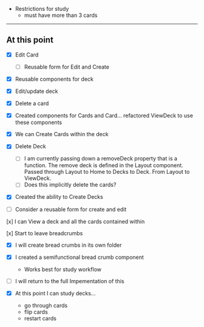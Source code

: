 * Restrictions for study
  - must have more than 3 cards

---

## At this point

- [x] Edit Card
  - [ ] Reusable form for Edit and Create

- [x] Reusable components for deck

- [x] Edit/update deck

- [x] Delete a card

- [x] Created components for Cards and Card... refactored ViewDeck to use these components

- [x] We can Create Cards within the deck

- [x] Delete Deck
  - [ ] I am currently passing down a removeDeck
        property that is a function. The remove deck is defined in the Layout component.
        Passed through Layout to Home to Decks to Deck. From Layout to ViewDeck.
  - [ ] Does this implicitly delete the cards?
- [x] Created the ability to Create Decks
- [ ] Consider a reusable form for create and edit

[x] I can View a deck and all the cards contained within

[x] Start to leave breadcrumbs

- [x] I will create bread crumbs in its own folder
- [x] I created a semifunctional bread crumb component
  - Works best for study workflow
- [ ] I will return to the full Impementation of this

- [x] At this point I can study decks...
  - go through cards
  - flip cards
  - restart cards
